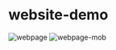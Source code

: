 # website-demo
![webpage](https://github.com/Aishwarya-Dhuri/website-demo/assets/48437975/7e5c6378-2b36-44a1-9bda-2bfa409fd45b)
![webpage-mob](https://github.com/Aishwarya-Dhuri/website-demo/assets/48437975/08c8c508-44db-4558-9c93-ed77f67146d7)
